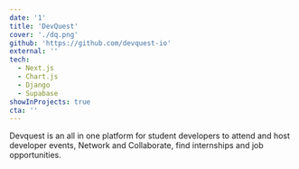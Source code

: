 ```yaml
---
date: '1'
title: 'DevQuest'
cover: './dq.png'
github: 'https://github.com/devquest-io'
external: ''
tech:
  - Next.js
  - Chart.js
  - Django
  - Supabase
showInProjects: true
cta: ''
---
```

Devquest is an all in one platform for student developers to attend and host developer events, Network and Collaborate, find internships and job opportunities.